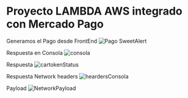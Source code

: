 # Proyecto LAMBDA AWS integrado con Mercado Pago
Generamos el Pago desde FrontEnd
![Pago SweetAlert](https://user-images.githubusercontent.com/57849420/212807416-80f7c1de-5f1d-4bfa-9fda-a8583aa31a1b.JPG)


Respuesta en Consola
![consola](https://user-images.githubusercontent.com/57849420/212807654-05bf8caa-08e3-4125-86d9-13dc35de3d9f.JPG)



Respuesta
![cartokenStatus](https://user-images.githubusercontent.com/57849420/212807564-08e2a8ec-46dd-47ba-9b4a-79c5488a69f3.JPG)

Respuesta Network
headers
![heardersConsola](https://user-images.githubusercontent.com/57849420/212807874-38707262-b661-406b-959c-b7bfb9cb1ee5.JPG)


Payload
![NetworkPayload](https://user-images.githubusercontent.com/57849420/212805818-d4b55226-c61c-445a-9636-9b102a1b1a03.JPG)

